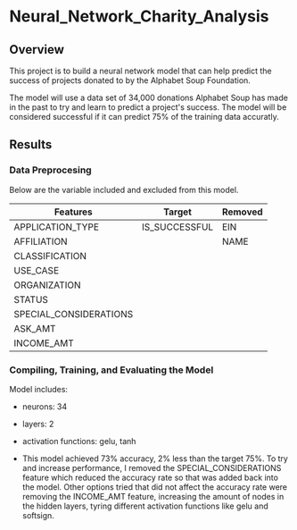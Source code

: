 # Neural_Network_Charity_Analysis

## Overview
This project is to build a neural network model that can help predict the success of projects donated to by the Alphabet Soup Foundation. 

The model will use a data set of 34,000 donations Alphabet Soup has made in the past to try and learn to predict a project's success. The model will be considered successful if it can predict 75% of the training data accuratly.

## Results

### Data Preprocesing
Below are the variable included and excluded from this model. 

Features | Target | Removed 
------------ | ------------- | -------------
APPLICATION_TYPE | IS_SUCCESSFUL | EIN
AFFILIATION |  | NAME
CLASSIFICATION |  | 
USE_CASE |  | 
ORGANIZATION |  | 
STATUS |  | 
SPECIAL_CONSIDERATIONS |  | 
ASK_AMT |  | 
INCOME_AMT |  | 

### Compiling, Training, and Evaluating the Model

Model includes: 
* neurons: 34
* layers: 2
* activation functions: gelu, tanh

* This model achieved 73% accuracy, 2% less than the target 75%. To try and increase performance, I removed the SPECIAL_CONSIDERATIONS feature which reduced the accuracy rate so that was added back into the model. Other options tried that did not affect the accuracy rate were removing the INCOME_AMT feature, increasing the amount of nodes in the hidden layers, tyring different activation functions like gelu and softsign. 



